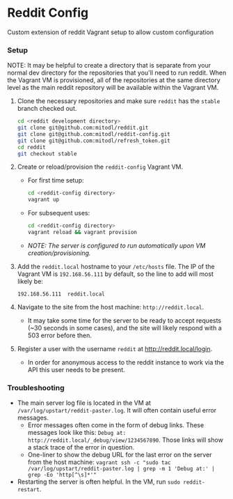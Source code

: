 # Reddit Config

Custom extension of reddit Vagrant setup to allow custom configuration


### Setup

NOTE: It may be helpful to create a directory that is separate from your normal dev
    directory for the repositories that you'll need to run reddit. When the Vagrant VM
    is provisioned, all of the repositories at the same directory level as the main
    reddit repository will be available within the Vagrant VM.

1. Clone the necessary repositories and make sure `reddit` has the `stable` branch checked
   out.

    ```bash
    cd <reddit development directory>
    git clone git@github.com:mitodl/reddit.git
    git clone git@github.com:mitodl/reddit-config.git
    git clone git@github.com:mitodl/refresh_token.git
    cd reddit
    git checkout stable
    ```

1. Create or reload/provision the `reddit-config` Vagrant VM.
   - For first time setup:

        ```bash
        cd <reddit-config directory>
        vagrant up
        ```

   - For subsequent uses:

        ```bash
        cd <reddit-config directory>
        vagrant reload && vagrant provision
        ```
   - _NOTE: The server is configured to run automatically upon VM creation/provisioning._

1. Add the `reddit.local` hostname to your `/etc/hosts` file. The IP of the Vagrant
   VM is `192.168.56.111` by default, so the line to add will most likely be:

   `192.168.56.111  reddit.local`

1. Navigate to the site from the host machine: `http://reddit.local`.
   - It may take some time for the server to be ready to accept requests
     (~30 seconds in some cases), and the site will likely respond with a 503
     error before then.
     
1. Register a user with the username `reddit` at <http://reddit.local/login>.
   - In order for anonymous access to the reddit instance to work via the API 
     this user needs to be present.

### Troubleshooting

- The main server log file is located in the VM at `/var/log/upstart/reddit-paster.log`.
  It will often contain useful error messages.
   - Error messages often come in the form of debug links. These messages look like this:
     `Debug at: http://reddit.local/_debug/view/1234567890`. Those links will show a stack
     trace of the error in question.
   - One-liner to show the debug URL for the last error on the server from the host machine:
     `vagrant ssh -c "sudo tac /var/log/upstart/reddit-paster.log | grep -m 1 'Debug at:' | grep -Eo 'http[^\s]*'"`
- Restarting the server is often helpful. In the VM, run `sudo reddit-restart`.
